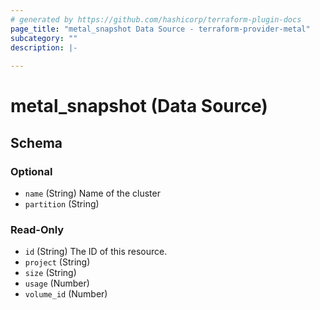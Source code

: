 ```yaml
---
# generated by https://github.com/hashicorp/terraform-plugin-docs
page_title: "metal_snapshot Data Source - terraform-provider-metal"
subcategory: ""
description: |-
  
---
```


# metal_snapshot (Data Source)





<!-- schema generated by tfplugindocs -->
## Schema

### Optional

- `name` (String) Name of the cluster
- `partition` (String)

### Read-Only

- `id` (String) The ID of this resource.
- `project` (String)
- `size` (String)
- `usage` (Number)
- `volume_id` (Number)

